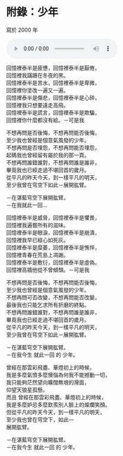 # 附錄：少年

寫於 2000 年

<audio controls="controls">
  <source type="audio/mp3" src="../zk3.mp3"></source>
</audio>

回憶裡泰半是疲憊，回憶裡泰半是厭倦，<br/>
回憶裡我蹣跚在冬夜的黑。<br/>
回憶裡泰半是苦水，回憶裡泰半是卑微，<br/>
回憶裡你塗改一遍又一遍。<br/>
回憶裡泰半是傷悲，回憶裡泰半是心碎，<br/>
回憶裡我只想要遠走高飛。<br/>
回憶裡泰半是謊言，回憶裡泰半是欺騙，<br/>
回憶裡你什麼都沒有給。－可是我

不想再問是否後悔，不想再問能否後悔，<br/>
至少我也曾經是個意氣風發的少年。<br/>
不想再問是否埋怨，不想再問能否埋怨，<br/>
起碼我也曾經留有屬於我的那一頁。<br/>
不想再問誰錯誰對，不想再問誰是誰非，<br/>
畢竟我也已經走過不堪回首的歲月。<br/>
從平凡的昨天今天，到一樣平凡的明天，<br/>
至少我曾在穹空下如此－展開肱臂。

－在湛藍穹空下展開肱臂。<br/>
－在我就此一回…

回憶裡泰半是威脅，回憶裡泰半是懼畏，<br/>
回憶裡我遍嘗所有的滋味。<br/>
回憶裡泰半是眼淚，回憶裡泰半是崩潰，<br/>
回憶裡我早已經心如死灰。<br/>
回憶裡泰半是糜萎，回憶裡泰半是憔悴，<br/>
回憶裡青春在荒島上凋謝。<br/>
回憶裡泰半是敷衍，回憶裡泰半是虛偽，<br/>
回憶裡高牆他從不曾傾頹。－可是我

不想再問是否後悔，不想再問能否後悔，<br/>
至少我也曾經是個意氣風發的少年。<br/>
不想再問可否改變，不想再問能否改變，<br/>
最後我也只能乞求所有折磨的終點。<br/>
不想再問誰錯誰對，不想再問誰是誰非，<br/>
畢竟我也已經走過不堪回首的歲月。<br/>
從平凡的昨天今天，到一樣平凡的明天，<br/>
至少我曾在穹空下如此－展開肱臂。

－在湛藍穹空下展開肱臂。<br/>
－在我今生 就此一回 的 少年。

曾經在那雲彩飛盡、華燈初上的時候，<br/>
我是多麼氣憤多麼懊惱為何我不能撼動一切，<br/>
我只能夠茫然望向曠闊無垠的灣面，<br/>
仰望天狼星孤懸。<br/>
而且 曾經在那雲彩飛盡、華燈初上的時候，<br/>
我是多麼妒忌多麼欽羨別人臉上的燦爛笑顏。<br/>
但從平凡的昨天今天，到一樣平凡的明天，<br/>
至少我也曾在穹空下，如此—<br/>
展開肱臂。

－在湛藍穹空下展開肱臂。<br/>
－在我今生 就此一回 的 少年。